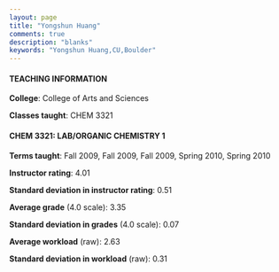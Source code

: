 ```yaml
---
layout: page
title: "Yongshun Huang" 
comments: true
description: "blanks"
keywords: "Yongshun Huang,CU,Boulder"
---
```

<head>
<script src="https://ajax.googleapis.com/ajax/libs/jquery/2.1.3/jquery.min.js"></script>
<script src="https://dl.dropboxusercontent.com/s/pc42nxpaw1ea4o9/highcharts.js?dl=0"></script>
<!-- <script src="../assets/js/highcharts.js"></script> -->
<style type="text/css">@font-face {
	font-family: "Bebas Neue";
	src: url(https://www.filehosting.org/file/details/544349/BebasNeue Regular.otf) format("opentype");
	}
	h1.Bebas { 
		font-family: "Bebas Neue", Verdana, Tahoma;
	}
</style>
</head>
	   
#### TEACHING INFORMATION

**College**: College of Arts and Sciences

**Classes taught**: CHEM 3321

#### CHEM 3321: LAB/ORGANIC CHEMISTRY 1

**Terms taught**: Fall 2009, Fall 2009, Fall 2009, Spring 2010, Spring 2010

**Instructor rating**: 4.01

**Standard deviation in instructor rating**: 0.51

**Average grade** (4.0 scale): 3.35

**Standard deviation in grades** (4.0 scale): 0.07

**Average workload** (raw): 2.63

**Standard deviation in workload** (raw): 0.31

